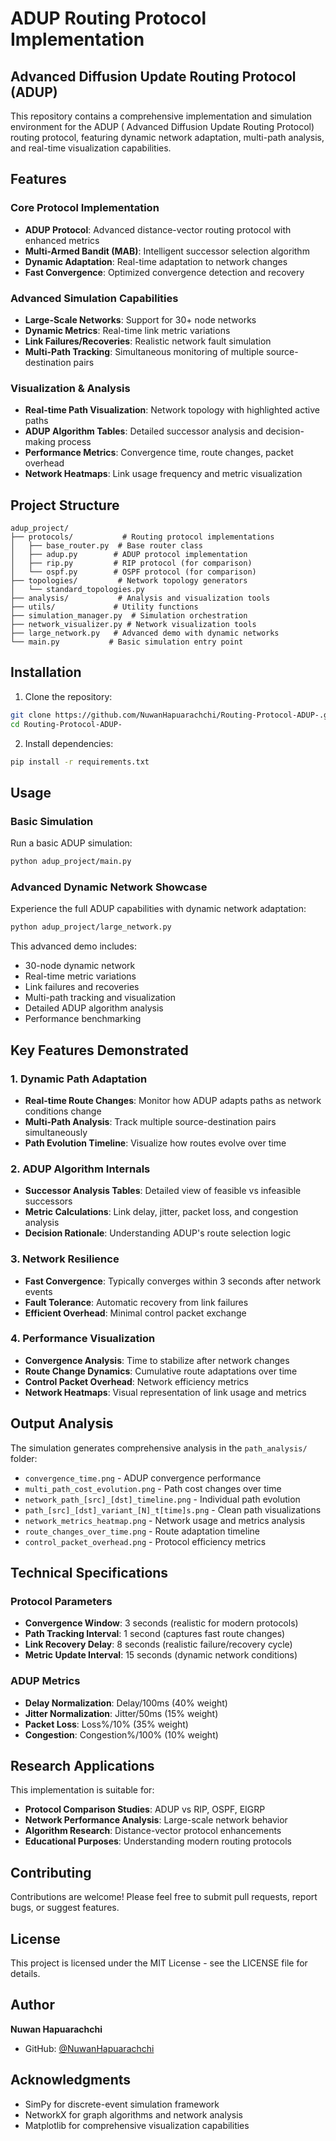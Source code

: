 # ADUP Routing Protocol Implementation

## Advanced Diffusion Update Routing Protocol (ADUP)

This repository contains a comprehensive implementation and simulation environment for the ADUP ( Advanced Diffusion Update Routing Protocol) routing protocol, featuring dynamic network adaptation, multi-path analysis, and real-time visualization capabilities.

## Features

### Core Protocol Implementation
- **ADUP Protocol**: Advanced distance-vector routing protocol with enhanced metrics
- **Multi-Armed Bandit (MAB)**: Intelligent successor selection algorithm
- **Dynamic Adaptation**: Real-time adaptation to network changes
- **Fast Convergence**: Optimized convergence detection and recovery

### Advanced Simulation Capabilities
- **Large-Scale Networks**: Support for 30+ node networks
- **Dynamic Metrics**: Real-time link metric variations
- **Link Failures/Recoveries**: Realistic network fault simulation
- **Multi-Path Tracking**: Simultaneous monitoring of multiple source-destination pairs

### Visualization & Analysis
- **Real-time Path Visualization**: Network topology with highlighted active paths
- **ADUP Algorithm Tables**: Detailed successor analysis and decision-making process
- **Performance Metrics**: Convergence time, route changes, packet overhead
- **Network Heatmaps**: Link usage frequency and metric visualization

## Project Structure

```
adup_project/
├── protocols/           # Routing protocol implementations
│   ├── base_router.py  # Base router class
│   ├── adup.py        # ADUP protocol implementation
│   ├── rip.py         # RIP protocol (for comparison)
│   └── ospf.py        # OSPF protocol (for comparison)
├── topologies/         # Network topology generators
│   └── standard_topologies.py
├── analysis/           # Analysis and visualization tools
├── utils/             # Utility functions
├── simulation_manager.py  # Simulation orchestration
├── network_visualizer.py # Network visualization tools
├── large_network.py   # Advanced demo with dynamic networks
└── main.py           # Basic simulation entry point
```

## Installation

1. Clone the repository:
```bash
git clone https://github.com/NuwanHapuarachchi/Routing-Protocol-ADUP-.git
cd Routing-Protocol-ADUP-
```

2. Install dependencies:
```bash
pip install -r requirements.txt
```

## Usage

### Basic Simulation
Run a basic ADUP simulation:
```bash
python adup_project/main.py
```

### Advanced Dynamic Network Showcase
Experience the full ADUP capabilities with dynamic network adaptation:
```bash
python adup_project/large_network.py
```

This advanced demo includes:
- 30-node dynamic network
- Real-time metric variations
- Link failures and recoveries
- Multi-path tracking and visualization
- Detailed ADUP algorithm analysis
- Performance benchmarking

## Key Features Demonstrated

### 1. Dynamic Path Adaptation
- **Real-time Route Changes**: Monitor how ADUP adapts paths as network conditions change
- **Multi-Path Analysis**: Track multiple source-destination pairs simultaneously
- **Path Evolution Timeline**: Visualize how routes evolve over time

### 2. ADUP Algorithm Internals
- **Successor Analysis Tables**: Detailed view of feasible vs infeasible successors
- **Metric Calculations**: Link delay, jitter, packet loss, and congestion analysis
- **Decision Rationale**: Understanding ADUP's route selection logic

### 3. Network Resilience
- **Fast Convergence**: Typically converges within 3 seconds after network events
- **Fault Tolerance**: Automatic recovery from link failures
- **Efficient Overhead**: Minimal control packet exchange

### 4. Performance Visualization
- **Convergence Analysis**: Time to stabilize after network changes
- **Route Change Dynamics**: Cumulative route adaptations over time
- **Control Packet Overhead**: Network efficiency metrics
- **Network Heatmaps**: Visual representation of link usage and metrics

## Output Analysis

The simulation generates comprehensive analysis in the `path_analysis/` folder:

- `convergence_time.png` - ADUP convergence performance
- `multi_path_cost_evolution.png` - Path cost changes over time
- `network_path_[src]_[dst]_timeline.png` - Individual path evolution
- `path_[src]_[dst]_variant_[N]_t[time]s.png` - Clean path visualizations
- `network_metrics_heatmap.png` - Network usage and metrics analysis
- `route_changes_over_time.png` - Route adaptation timeline
- `control_packet_overhead.png` - Protocol efficiency metrics

## Technical Specifications

### Protocol Parameters
- **Convergence Window**: 3 seconds (realistic for modern protocols)
- **Path Tracking Interval**: 1 second (captures fast route changes)
- **Link Recovery Delay**: 8 seconds (realistic failure/recovery cycle)
- **Metric Update Interval**: 15 seconds (dynamic network conditions)

### ADUP Metrics
- **Delay Normalization**: Delay/100ms (40% weight)
- **Jitter Normalization**: Jitter/50ms (15% weight)
- **Packet Loss**: Loss%/10% (35% weight)
- **Congestion**: Congestion%/100% (10% weight)

## Research Applications

This implementation is suitable for:
- **Protocol Comparison Studies**: ADUP vs RIP, OSPF, EIGRP
- **Network Performance Analysis**: Large-scale network behavior
- **Algorithm Research**: Distance-vector protocol enhancements
- **Educational Purposes**: Understanding modern routing protocols

## Contributing

Contributions are welcome! Please feel free to submit pull requests, report bugs, or suggest features.

## License

This project is licensed under the MIT License - see the LICENSE file for details.

## Author

**Nuwan Hapuarachchi**
- GitHub: [@NuwanHapuarachchi](https://github.com/NuwanHapuarachchi)

## Acknowledgments

- SimPy for discrete-event simulation framework
- NetworkX for graph algorithms and network analysis
- Matplotlib for comprehensive visualization capabilities
